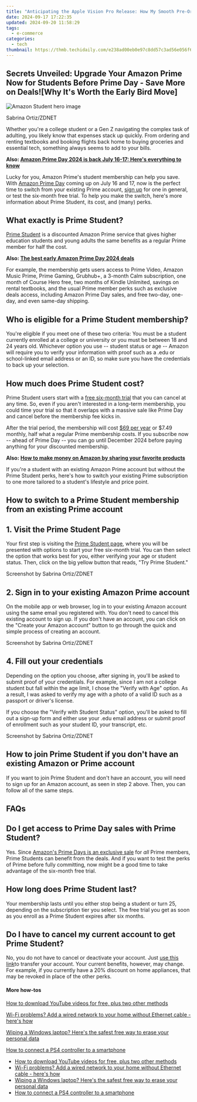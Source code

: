 ```yaml
---
title: "Anticipating the Apple Vision Pro Release: How My Smooth Pre-Order Experience Signals Exciting Developments Ahead"
date: 2024-09-17 17:22:35
updated: 2024-09-20 11:58:29
tags:
  - e-commerce
categories:
  - tech
thumbnail: https://thmb.techidaily.com/e238ad00eb0e97c8dd57c3ad56e056f669853f2127f27582290858df483758e7.jpg
---
```


## Secrets Unveiled: Upgrade Your Amazon Prime Now for Students Before Prime Day - Save More on Deals![Why It's Worth the Early Bird Move]

![Amazon Student hero image](https://www.zdnet.com/a/img/resize/c3753e058ecfd80c1726bd841b557e083fc9b7bf/2024/06/28/a6ccc59d-7cbf-4157-8f55-237bcda8f79f/img-5105.jpg?auto=webp&width=1280)

Sabrina Ortiz/ZDNET

Whether you're a college student or a Gen Z navigating the complex task of adulting, you likely know that expenses stack up quickly. From ordering and renting textbooks and booking flights back home to buying groceries and essential tech, something always seems to add to your bills. 

**Also: [Amazon Prime Day 2024 is back July 16-17: Here's everything to know](https://www.zdnet.com/article/amazon-prime-day-2024-everything-you-need-to-know/)**

Lucky for you, Amazon Prime's student membership can help you save. With [Amazon Prime Day](https://www.zdnet.com/article/amazon-prime-day-2024-everything-you-need-to-know/) coming up on July 16 and 17, now is the perfect time to switch from your existing Prime account, [sign up](https://buy.geni.us/Proxy.ashx?TSID=368250&GR%5FURL=https%3A%2F%2Fwww.amazon.com%2Famazonprime%3Fie%3DUTF8%26%2AVersion%2A%3D1%26%2Aentries%2A%3D0%26planOptimizationId%3DWLPStudentMonthlyEligiblePlans%26primeCampaignId%3DstudentWlpPrimeRedir%26tag%3Dzd-buy-button-20%26ascsubtag%3D%5F%5FCOM%5FCLICK%5FID%5F%5F%7C3990756c-b593-4d0c-b6d4-b9d6808211c6%7Cdtp&dtb=1) for one in general, or test the six-month free trial. To help you make the switch, here's more information about Prime Student, its cost, and (many) perks. 

## What exactly is Prime Student? 

[Prime Student](https://buy.geni.us/Proxy.ashx?TSID=368250&GR%5FURL=https%3A%2F%2Fwww.amazon.com%2Famazonprime%3Fie%3DUTF8%26planOptimizationId%3DWLPStudentMonthlyEligiblePlans%26primeCampaignId%3DstudentWlpPrimeRedir%26ref%5F%3Dsm%5Fmkt%5Fpaper%26hvadid%3D410029237840%26hvpos%3D%26hvnetw%3Dg%26hvrand%3D17688476521010283399%26hvpone%3D%26hvptwo%3D%26hvqmt%3De%26hvdev%3Dc%26hvdvcmdl%3D%26hvlocint%3D%26hvlocphy%3D1022762%26hvtargid%3Dkwd-40174110923%26ref%3Dpd%5Fsl%5F7cy0nd6cg9%5Fe%26hydadcr%3D8893%5F11541712%26tag%3Dzd-buy-button-20%26ascsubtag%3D%5F%5FCOM%5FCLICK%5FID%5F%5F%7C3990756c-b593-4d0c-b6d4-b9d6808211c6%7Cdtp&dtb=1) is a discounted Amazon Prime service that gives higher education students and young adults the same benefits as a regular Prime member for half the cost. 

**Also: [The best early Amazon Prime Day 2024 deals](https://www.zdnet.com/article/best-early-amazon-prime-day-2024-deals/)**

For example, the membership gets users access to Prime Video, Amazon Music Prime, Prime Gaming, Grubhub+, a 3-month Calm subscription, one month of Course Hero free, two months of Kindle Unlimited, savings on rental textbooks, and the usual Prime member perks such as exclusive deals access, including Amazon Prime Day sales, and free two-day, one-day, and even same-day shipping. 

## Who is eligible for a Prime Student membership? 

You're eligible if you meet one of these two criteria: You must be a student currently enrolled at a college or university or you must be between 18 and 24 years old. Whichever option you use -- student status or age -- Amazon will require you to verify your information with proof such as a .edu or school-linked email address or an ID, so make sure you have the credentials to back up your selection.

## How much does Prime Student cost?

Prime Student users start with a [free six-month trial](https://buy.geni.us/Proxy.ashx?TSID=368250&GR%5FURL=https%3A%2F%2Fwww.amazon.com%2FAmazon-Student%2Fb%3Fie%3DUTF8%26node%3D668781011%26tag%3Dzd-buy-button-20%26ascsubtag%3D%5F%5FCOM%5FCLICK%5FID%5F%5F%7C3990756c-b593-4d0c-b6d4-b9d6808211c6%7Cdtp&dtb=1) that you can cancel at any time. So, even if you aren't interested in a long-term membership, you could time your trial so that it overlaps with a massive sale like Prime Day and cancel before the membership fee kicks in.

After the trial period, the membership will cost [$69 per year](https://buy.geni.us/Proxy.ashx?TSID=368250&GR%5FURL=https%3A%2F%2Fwww.amazon.com%2FAmazon-Student%2Fb%3Fie%3DUTF8%26node%3D668781011%26tag%3Dzd-buy-button-20%26ascsubtag%3D%5F%5FCOM%5FCLICK%5FID%5F%5F%7C3990756c-b593-4d0c-b6d4-b9d6808211c6%7Cdtp&dtb=1) or $7.49 monthly, half what a regular Prime membership costs. If you subscribe now -- ahead of Prime Day -- you can go until December 2024 before paying anything for your discounted membership.

**Also:** [**How to make money on Amazon by sharing your favorite products**](https://www.zdnet.com/article/how-to-make-money-on-amazon-by-sharing-your-favorite-products/)

If you're a student with an existing Amazon Prime account but without the Prime Student perks, here's how to switch your existing Prime subscription to one more tailored to a student's lifestyle and price point. 

## How to switch to a Prime Student membership from an existing Prime account 

## 1\. Visit the Prime Student Page

Your first step is visiting the [Prime Student page](https://buy.geni.us/Proxy.ashx?TSID=368250&GR%5FURL=https%3A%2F%2Fwww.amazon.com%2Famazonprime%3FprimeCampaignId%3DstudentWlpPrimeRedir%26tag%3Dzd-buy-button-20%26ascsubtag%3D%5F%5FCOM%5FCLICK%5FID%5F%5F%7C3990756c-b593-4d0c-b6d4-b9d6808211c6%7Cdtp&dtb=1), where you will be presented with options to start your free six-month trial. You can then select the option that works best for you, either verifying your age or student status. Then, click on the big yellow button that reads, "Try Prime Student." 

Screenshot by Sabrina Ortiz/ZDNET

## 2\. Sign in to your existing Amazon Prime account

On the mobile app or web browser, log in to your existing Amazon account using the same email you registered with. You don't need to cancel this existing account to sign up. If you don't have an account, you can click on the "Create your Amazon account" button to go through the quick and simple process of creating an account.

Screenshot by Sabrina Ortiz/ZDNET

## 4\. Fill out your credentials

Depending on the option you choose, after signing in, you'll be asked to submit proof of your credentials. For example, since I am not a college student but fall within the age limit, I chose the "Verify with Age" option. As a result, I was asked to verify my age with a photo of a valid ID such as a passport or driver's license. 

If you choose the "Verify with Student Status" option, you'll be asked to fill out a sign-up form and either use your .edu email address or submit proof of enrollment such as your student ID, your transcript, etc. 

Screenshot by Sabrina Ortiz/ZDNET

## How to join Prime Student if you don't have an existing Amazon or Prime account  

If you want to join Prime Student and don't have an account, you will need to sign up for an Amazon account, as seen in step 2 above. Then, you can follow all of the same steps. 

## FAQs  

## Do I get access to Prime Day sales with Prime Student? 

Yes. Since [Amazon's Prime Days is an exclusive sale](https://www.zdnet.com/article/amazon-prime-day-2024-everything-you-need-to-know-june-27/) for _all_ Prime members, Prime Students can benefit from the deals. And if you want to test the perks of Prime before fully committing, now might be a good time to take advantage of the six-month free trial. 

## How long does Prime Student last? 

Your membership lasts until you either stop being a student or turn 25, depending on the subscription tier you select. The free trial you get as soon as you enroll as a Prime Student expires after six months. 

## Do I have to cancel my current account to get Prime Student? 

No, you do not have to cancel or deactivate your account. Just [use this link](https://buy.geni.us/Proxy.ashx?TSID=368250&GR%5FURL=https%3A%2F%2Fwww.amazon.com%2Famazonprime%3FprimeCampaignId%3DstudentWlpPrimeRedir%26tag%3Dzd-buy-button-20%26ascsubtag%3D%5F%5FCOM%5FCLICK%5FID%5F%5F%7C3990756c-b593-4d0c-b6d4-b9d6808211c6%7Cdtp&dtb=1)to transfer your account. Your current benefits, however, may change. For example, if you currently have a 20% discount on home appliances, that may be revoked in place of the other perks. 

#### More how-tos

[How to download YouTube videos for free, plus two other methods](https://www.zdnet.com/article/how-to-download-youtube-videos-for-free-plus-two-other-methods/ "How to download YouTube videos for free, plus two other methods")

[Wi-Fi problems? Add a wired network to your home without Ethernet cable - here's how](https://www.zdnet.com/article/wi-fi-problems-how-to-add-a-wired-network-to-your-home-without-ethernet-cable/ "Wi-Fi problems? Add a wired network to your home without Ethernet cable - here's how")

[Wiping a Windows laptop? Here's the safest free way to erase your personal data](https://www.zdnet.com/article/wiping-a-windows-laptop-heres-the-safest-free-way-to-erase-your-personal-data/ "Wiping a Windows laptop? Here's the safest free way to erase your personal data")

[How to connect a PS4 controller to a smartphone](https://www.zdnet.com/article/how-to-connect-a-ps4-controller-to-a-smartphone/ "How to connect a PS4 controller to a smartphone")

* [How to download YouTube videos for free, plus two other methods](https://www.zdnet.com/article/how-to-download-youtube-videos-for-free-plus-two-other-methods/ "How to download YouTube videos for free, plus two other methods")
* [Wi-Fi problems? Add a wired network to your home without Ethernet cable - here's how](https://www.zdnet.com/article/wi-fi-problems-how-to-add-a-wired-network-to-your-home-without-ethernet-cable/ "Wi-Fi problems? Add a wired network to your home without Ethernet cable - here's how")
* [Wiping a Windows laptop? Here's the safest free way to erase your personal data](https://www.zdnet.com/article/wiping-a-windows-laptop-heres-the-safest-free-way-to-erase-your-personal-data/ "Wiping a Windows laptop? Here's the safest free way to erase your personal data")
* [How to connect a PS4 controller to a smartphone](https://www.zdnet.com/article/how-to-connect-a-ps4-controller-to-a-smartphone/ "How to connect a PS4 controller to a smartphone")

<ins class="adsbygoogle"
     style="display:block"
     data-ad-format="autorelaxed"
     data-ad-client="ca-pub-7571918770474297"
     data-ad-slot="1223367746"></ins>



<ins class="adsbygoogle"
     style="display:block"
     data-ad-client="ca-pub-7571918770474297"
     data-ad-slot="8358498916"
     data-ad-format="auto"
     data-full-width-responsive="true"></ins>
